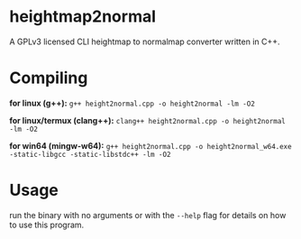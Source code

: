 # heightmap2normal
A GPLv3 licensed CLI heightmap to normalmap converter written in C++.

# Compiling
**for linux (g++):** `g++ height2normal.cpp -o height2normal -lm -O2`

**for linux/termux (clang++):** `clang++ height2normal.cpp -o height2normal -lm -O2`

**for win64 (mingw-w64):** `g++ height2normal.cpp -o height2normal_w64.exe -static-libgcc -static-libstdc++ -lm -O2`


# Usage
run the binary with no arguments or with the `--help` flag for details on how to use this program.
